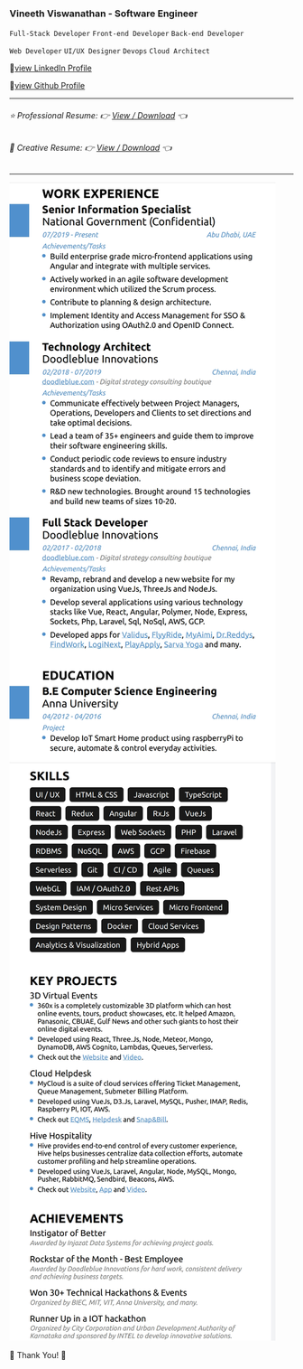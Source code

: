 ### Vineeth Viswanathan - Software Engineer

`Full-Stack Developer` `Front-end Developer` `Back-end Developer`

`Web Developer` `UI/UX Designer` `Devops` `Cloud Architect`


🔗[view LinkedIn Profile](https://www.linkedin.com/in/vineeth-pappu-tech-savvy "View LinkedIn Profile")

🔗[view Github Profile](https://github.com/vineeth-pappu/ "View Github Profile")

------

###### ⭐ Professional Resume: 👉 [View / Download](https://vineeth-pappu.github.io/resume/vineeth-professional-resume.pdf "View/Download Resume") 👈

###### 🌟 Creative Resume: 👉 [View / Download](https://vineeth-pappu.github.io/resume/vineeth-creative-google-resume.pdf "View/Download Resume") 👈

------

![Experience](https://raw.githubusercontent.com/vineeth-pappu/resume/main/experience.jpg) ![Skills](https://raw.githubusercontent.com/vineeth-pappu/resume/main/skills.jpg)




🥂 Thank You! 💜


